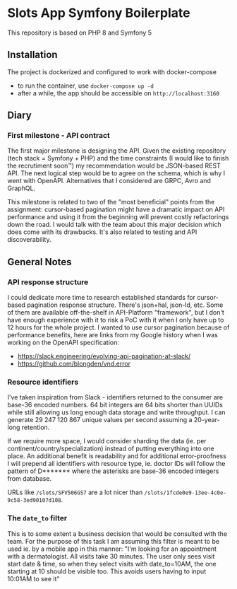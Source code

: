 # Slots App Symfony Boilerplate

This repository is based on PHP 8 and Symfony 5

## Installation

The project is dockerized and configured to work with docker-compose

- to run the container, use `docker-compose up -d`
- after a while, the app should be accessible on `http://localhost:3160`

## Diary

### First milestone - API contract

The first major milestone is designing the API. Given the existing repository (tech stack = Symfony + PHP) and the time
constraints (I would like to finish the recrutiment soon™) my recommendation would be JSON-based REST API. The next
logical step would be to agree on the schema, which is why I went with OpenAPI. Alternatives that I considered are GRPC,
Avro and GraphQL.

This milestone is related to two of the "most beneficial" points from the assignment:
cursor-based pagination might have a dramatic impact on API performance and using it from the beginning will prevent
costly refactorings down the road. I would talk with the team about this major decision which does come with its
drawbacks. It's also related to testing and API discoverability.


## General Notes

### API response structure

I could dedicate more time to research established standards for cursor-based pagination response structure. There's
json+hal, json-ld, etc. Some of them are available off-the-shelf in API-Platform "framework", but I don't have enough
experience with it to risk a PoC with it when I only have up to 12 hours for the whole project. I wanted to use cursor
pagination because of performance benefits, here are links from my Google history when I was working on the OpenAPI
specification:

* https://slack.engineering/evolving-api-pagination-at-slack/
* https://github.com/blongden/vnd.error

### Resource identifiers

I've taken inspiration from Slack - identifiers returned to the consumer are base-36 encoded numbers. 64 bit integers
are 64 bits shorter than UUIDs while still allowing us long enough data storage and write throughput. I can generate 29
247 120 867 unique values per second assuming a 20-year-long retention.

If we require more space, I would consider sharding the data (ie. per continent/country/specialization) instead of
putting everything into one place. An additional benefit is readability and for additional error-proofness I will
prepend all identifiers with resource type, ie. doctor IDs will follow the pattern of D******* where the asterisks are
base-36 encoded integers from database.

URLs like `/slots/SFV506GS7` are a lot nicer than `/slots/1fcde0e9-13ee-4c0e-9c58-3ed90107d108`.

### The `date_to` filter

This is to some extent a business decision that would be consulted with the team. For the purpose of this task I am
assuming this filter is meant to be used ie. by a mobile app in this manner: "I'm looking for an appointment with a
dermatologist. All visits take 30 minutes. The user only sees visit start date & time, so when they select visits with
date_to=10AM, the one starting at 10 should be visible too. This avoids users having to input 10:01AM to see it"
